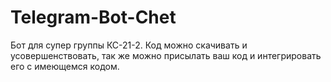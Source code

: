 # Telegram-Bot-Chet
 
Бот для супер группы КС-21-2. Код можно скачивать и усовершенствовать, так же можно присылать ваш код и интегрировать его с имеющемся кодом. 
